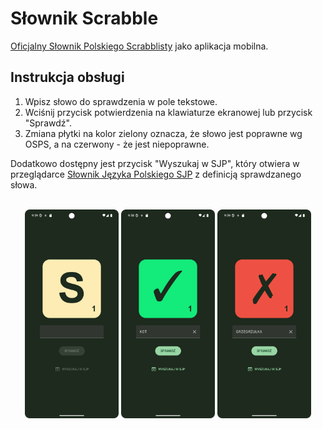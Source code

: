 # Słownik Scrabble

[Oficjalny Słownik Polskiego Scrabblisty](https://www.pfs.org.pl/osps_online.php) jako aplikacja mobilna.

## Instrukcja obsługi

1. Wpisz słowo do sprawdzenia w pole tekstowe.
2. Wciśnij przycisk potwierdzenia na klawiaturze ekranowej lub przycisk "Sprawdź".
3. Zmiana płytki na kolor zielony oznacza, że słowo jest poprawne wg OSPS, a na czerwony - że jest niepoprawne.

Dodatkowo dostępny jest przycisk "Wyszukaj w SJP", który otwiera w przeglądarce [Słownik Języka Polskiego SJP](https://sjp.pl/) z definicją sprawdzanego słowa.

<br />

<div align="center">
    <img src="./screenshots/start_screen.png" alt="Ekran startowy" width="150" />
    <img src="./screenshots/correct.png" alt="Poprawne słowo" width="150" />
    <img src="./screenshots/incorrect.png" alt="Niepoprawne słowo" width="150" />
</div>
